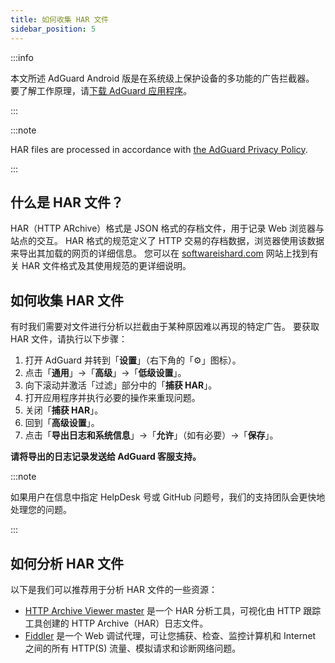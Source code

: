 ```yaml
---
title: 如何收集 HAR 文件
sidebar_position: 5
---
```


:::info

本文所述 AdGuard Android 版是在系统级上保护设备的多功能的广告拦截器。 要了解工作原理，请[下载 AdGuard 应用程序](https://agrd.io/download-kb-adblock)。

:::

:::note

HAR files are processed in accordance with [the AdGuard Privacy Policy](https://adguard.com/en/privacy.html).

:::

## 什么是 HAR 文件？

HAR（HTTP ARchive）格式是 JSON 格式的存档文件，用于记录 Web 浏览器与站点的交互。 HAR 格式的规范定义了 HTTP 交易的存档数据，浏览器使用该数据来导出其加载的网页的详细信息。 您可以在 [softwareishard.com](http://www.softwareishard.com/blog/har-12-spec/) 网站上找到有关 HAR 文件格式及其使用规范的更详细说明。

## 如何收集 HAR 文件

有时我们需要对文件进行分析以拦截由于某种原因难以再现的特定广告。 要获取 HAR 文件，请执行以下步骤：

1. 打开 AdGuard 并转到「**设置**」（右下角的「⚙」图标）。
2. 点击「**通用**」→「**高级**」→「**低级设置**」。
3. 向下滚动并激活「过滤」部分中的「**捕获 HAR**」。
4. 打开应用程序并执行必要的操作来重现问题。
5. 关闭「**捕获 HAR**」。
6. 回到「**高级设置**」。
7. 点击「**导出日志和系统信息**」→「**允许**」（如有必要）→「**保存**」。

**请将导出的日志记录发送给 AdGuard 客服支持。**

:::note

如果用户在信息中指定 HelpDesk 号或 GitHub 问题号，我们的支持团队会更快地处理您的问题。

:::

## 如何分析 HAR 文件

以下是我们可以推荐用于分析 HAR 文件的一些资源：

- [HTTP Archive Viewer master](https://gitgrimbo.github.io/harviewer/master/) 是一个 HAR 分析工具，可视化由 HTTP 跟踪工具创建的 HTTP Archive（HAR）日志文件。
- [Fiddler](https://www.telerik.com/fiddler) 是一个 Web 调试代理，可让您捕获、检查、监控计算机和 Internet 之间的所有 HTTP(S) 流量、模拟请求和诊断网络问题。
